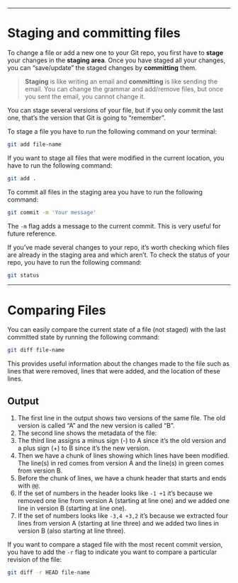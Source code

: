 ***
# Staging and committing files

To change a file or add a new one to your Git repo, you first have to **stage** your changes in the **staging area**. Once you have staged all your changes, you can “save/update” the staged changes by **committing** them.

> **Staging** is like writing an email and **committing** is like sending the email. You can change the grammar and add/remove files, but once you sent the email, you cannot change it.

You can stage several versions of your file, but if you only commit the last one, that’s the version that Git is going to “remember”.

To stage a file you have to run the following command on your terminal:
```zsh
git add file-name
```
If you want to stage all files that were modified in the current location, you have to run the following command:
```zsh
git add .
```
To commit all files in the staging area you have to run the following command:
```zsh
git commit -m 'Your message'
```
The `-m` flag adds a message to the current commit. This is very useful for future reference.

If you’ve made several changes to your repo, it’s worth checking which files are already in the staging area and which aren’t. To check the status of your repo, you have to run the following command:
```zsh
git status
```
***
# Comparing Files

You can easily compare the current state of a file (not staged) with the last committed state by running the following command:
```zsh
git diff file-name
```
This provides useful information about the changes made to the file such as lines that were removed, lines that were added, and the location of these lines.
## Output
1. The first line in the output shows two versions of the same file. The old version is called “A” and the new version is called “B”.
2. The second line shows the metadata of the file:
3. The third line assigns a minus sign (-) to A since it’s the old version and a plus sign (+) to B since it’s the new version.
4. Then we have a chunk of lines showing which lines have been modified. The line(s) in red comes from version A and the line(s) in green comes from version B.
5. Before the chunk of lines, we have a chunk header that starts and ends with `@@`.
6. If the set of numbers in the header looks like `-1 +1` it’s because we removed one line from version A (starting at line one) and we added one line in version B (starting at line one).
7. If the set of numbers looks like `-3,4 +3,2` it’s because we extracted four lines from version A (starting at line three) and we added two lines in version B (also starting at line three).

If you want to compare a staged file with the most recent commit version, you have to add the `-r` flag to indicate you want to compare a particular revision of the file:
```zsh
git diff -r HEAD file-name
```